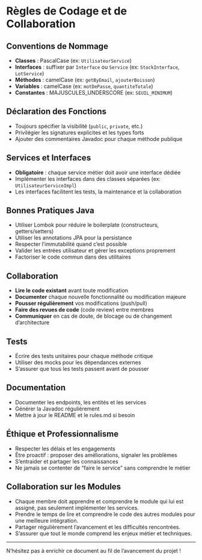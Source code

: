 # Règles de Codage et de Collaboration

## Conventions de Nommage

- **Classes** : PascalCase (ex: `UtilisateurService`)
- **Interfaces** : suffixer par `Interface` ou `Service` (ex: `StockInterface`, `LotService`)
- **Méthodes** : camelCase (ex: `getByEmail`, `ajouterBoisson`)
- **Variables** : camelCase (ex: `motDePasse`, `quantiteTotale`)
- **Constantes** : MAJUSCULES_UNDERSCORE (ex: `SEUIL_MINIMUM`)

## Déclaration des Fonctions

- Toujours spécifier la visibilité (`public`, `private`, etc.)
- Privilégier les signatures explicites et les types forts
- Ajouter des commentaires Javadoc pour chaque méthode publique

## Services et Interfaces

- **Obligatoire** : chaque service métier doit avoir une interface dédiée
- Implémenter les interfaces dans des classes séparées (ex: `UtilisateurServiceImpl`)
- Les interfaces facilitent les tests, la maintenance et la collaboration

## Bonnes Pratiques Java

- Utiliser Lombok pour réduire le boilerplate (constructeurs, getters/setters)
- Utiliser les annotations JPA pour la persistance
- Respecter l’immutabilité quand c’est possible
- Valider les entrées utilisateur et gérer les exceptions proprement
- Factoriser le code commun dans des utilitaires

## Collaboration

- **Lire le code existant** avant toute modification
- **Documenter** chaque nouvelle fonctionnalité ou modification majeure
- **Pousser régulièrement** vos modifications (push/pull)
- **Faire des revues de code** (code review) entre membres
- **Communiquer** en cas de doute, de blocage ou de changement d’architecture

## Tests

- Écrire des tests unitaires pour chaque méthode critique
- Utiliser des mocks pour les dépendances externes
- S’assurer que tous les tests passent avant de pousser

## Documentation

- Documenter les endpoints, les entités et les services
- Générer la Javadoc régulièrement
- Mettre à jour le README et le rules.md si besoin

## Éthique et Professionnalisme

- Respecter les délais et les engagements
- Être proactif : proposer des améliorations, signaler les problèmes
- S’entraider et partager les connaissances
- Ne jamais se contenter de “faire le service” sans comprendre le métier

## Collaboration sur les Modules

- Chaque membre doit apprendre et comprendre le module qui lui est assigné, pas seulement implémenter les services.
- Prendre le temps de lire et comprendre le code des autres modules pour une meilleure intégration.
- Partager régulièrement l’avancement et les difficultés rencontrées.
- S’assurer que tout le monde comprend les enjeux métier et techniques.

---

N’hésitez pas à enrichir ce document au fil de l’avancement du projet !

